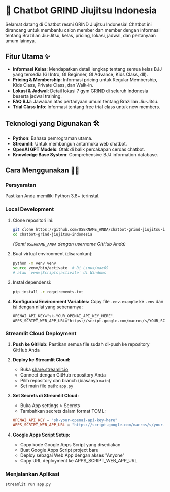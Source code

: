 # 🥋 Chatbot GRIND Jiujitsu Indonesia

Selamat datang di Chatbot resmi GRIND Jiujitsu Indonesia! Chatbot ini dirancang untuk membantu calon member dan member dengan informasi tentang Brazilian Jiu-Jitsu, kelas, pricing, lokasi, jadwal, dan pertanyaan umum lainnya.

## Fitur Utama ✨

* **Informasi Kelas**: Mendapatkan detail lengkap tentang semua kelas BJJ yang tersedia (GI Intro, GI Beginner, GI Advance, Kids Class, dll).
* **Pricing & Membership**: Informasi pricing untuk Regular Membership, Kids Class, Private Class, dan Walk-in.
* **Lokasi & Jadwal**: Detail lokasi 7 gym GRIND di seluruh Indonesia beserta jadwal training.
* **FAQ BJJ**: Jawaban atas pertanyaan umum tentang Brazilian Jiu-Jitsu.
* **Trial Class Info**: Informasi tentang free trial class untuk new members.

## Teknologi yang Digunakan 🛠️

* **Python**: Bahasa pemrograman utama.
* **Streamlit**: Untuk membangun antarmuka web chatbot.
* **OpenAI GPT Models**: Otak di balik percakapan cerdas chatbot.
* **Knowledge Base System**: Comprehensive BJJ information database.

## Cara Menggunakan 🧑‍💻

### Persyaratan

Pastikan Anda memiliki Python 3.8+ terinstal.

### Local Development

1.  Clone repositori ini:
    ```bash
    git clone https://github.com/USERNAME_ANDA/chatbot-grind-jiujitsu-indonesia.git
    cd chatbot-grind-jiujitsu-indonesia
    ```
    *(Ganti `USERNAME_ANDA` dengan username GitHub Anda)*

2.  Buat virtual environment (disarankan):
    ```bash
    python -m venv venv
    source venv/bin/activate  # Di Linux/macOS
    # atau `venv\Scripts\activate` di Windows
    ```

3.  Instal dependensi:
    ```bash
    pip install -r requirements.txt
    ```

4.  **Konfigurasi Environment Variables:**
    Copy file `.env.example` ke `.env` dan isi dengan nilai yang sebenarnya:
    ```
    OPENAI_API_KEY="sk-YOUR_OPENAI_API_KEY_HERE"
    APPS_SCRIPT_WEB_APP_URL="https://script.google.com/macros/s/YOUR_SCRIPT_ID/exec"
    ```

### Streamlit Cloud Deployment

1. **Push ke GitHub:** Pastikan semua file sudah di-push ke repository GitHub Anda

2. **Deploy ke Streamlit Cloud:**
   - Buka [share.streamlit.io](https://share.streamlit.io)
   - Connect dengan GitHub repository Anda
   - Pilih repository dan branch (biasanya `main`)
   - Set main file path: `app.py`

3. **Set Secrets di Streamlit Cloud:**
   - Buka App settings > Secrets
   - Tambahkan secrets dalam format TOML:
   ```toml
   OPENAI_API_KEY = "sk-your-openai-api-key-here"
   APPS_SCRIPT_WEB_APP_URL = "https://script.google.com/macros/s/your-script-id/exec"
   ```

4. **Google Apps Script Setup:**
   - Copy kode Google Apps Script yang disediakan
   - Buat Google Apps Script project baru
   - Deploy sebagai Web App dengan akses "Anyone"
   - Copy URL deployment ke APPS_SCRIPT_WEB_APP_URL

### Menjalankan Aplikasi

```bash
streamlit run app.py